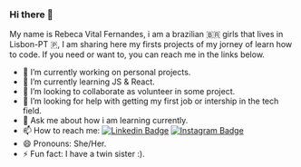### Hi there 👋

My name is Rebeca Vital Fernandes, i am a brazilian 🇧🇷 girls that lives in Lisbon-PT 🇵, I am sharing here my firsts projects of my jorney of learn how to code. If you need or want to, you can reach me in the links below.

- 🔭 I’m currently working on personal projects.
- 🌱 I’m currently learning JS & React.
- 👯 I’m looking to collaborate as volunteer in some project.
- 🤔 I’m looking for help with getting my first job or intership in the tech field. 
- 💬 Ask me about how i am learning currently.
- 📫 How to reach me: [![Linkedin Badge](https://img.shields.io/badge/-LinkedIn-blue?style=flat-square&logo=Linkedin&logoColor=white&link=https://www.linkedin.com/in/rebeca-vital/)](https://www.linkedin.com/in/rebeca-vital/) [![Instagram Badge](https://img.shields.io/badge/-Instagram-violet?style=flat-square&logo=Instagram&logoColor=white&link=https://www.instagram.com/rebeca_vital/)](https://www.instagram.com/rebeca_vital/) 
- 😄 Pronouns: She/Her.
- ⚡ Fun fact: I have a twin sister :).
